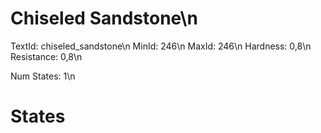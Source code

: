 # Chiseled Sandstone\n
TextId: chiseled_sandstone\n
MinId: 246\n
MaxId: 246\n
Hardness: 0,8\n
Resistance: 0,8\n

Num States: 1\n
# States
```

```